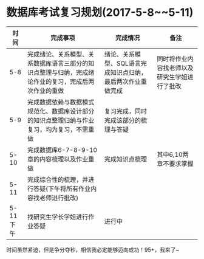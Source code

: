 # 数据库考试复习规划(2017-5-8~~5-11)

|时间|完成事项|完成情况|备注|
|---|---|---|---|
|5-8|完成绪论、关系模型、关系数据库语言三部分的知识点整理与归纳，完成绪论作业的复习，完成后两次作业的重做|绪论、关系模型、SQL语言完成知识点归纳，最后两次作业重做完成|同时将作业内容找老师以及研究生学姐进行了批改|
|5-9|完成数据依赖与数据模式规范化、数据库设计部分的知识点整理归纳与作业复习，均为复习，不需重做|复习完成，同时完成该部分的梳理与答疑||
|5-10|完成数据库6-7-8-9-10章的内容梳理以及作业重做|完成知识点梳理|其中6,10两章不要求掌握|
|5-11|完成综合性的梳理，并进行答疑(下午将所有作业内容找老师进行批改)|||
|5-11下午|找研究生学长学姐进行作业答疑|进行中||

时间虽然紧迫，但是争分夺秒，相信我必定能够迈向成功！95+，我来了~






